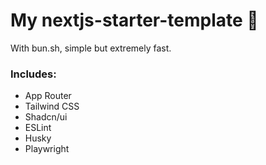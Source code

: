 # My nextjs-starter-template 🚀

With bun.sh, simple but extremely fast.

### Includes:

- App Router
- Tailwind CSS
- Shadcn/ui
- ESLint
- Husky
- Playwright
